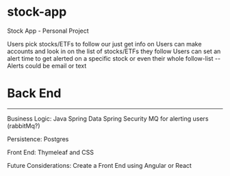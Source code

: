 # stock-app
Stock App - Personal Project

Users pick stocks/ETFs to follow our just get info on
Users can make accounts and look in on the list of stocks/ETFs they follow
Users can set an alert time to get alerted on a specific stock or even their whole follow-list 
--Alerts could be email or text

# Back End
---------------------
Business Logic:
Java
Spring Data
Spring Security
MQ for alerting users (rabbitMq?)

Persistence:
Postgres

Front End:
Thymeleaf and CSS

Future Considerations:
Create a Front End using Angular or React
